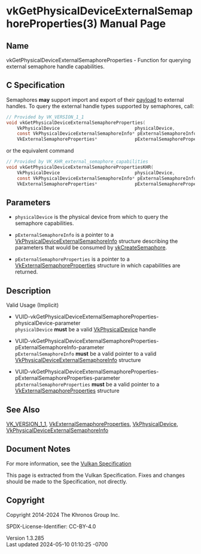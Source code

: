 # vkGetPhysicalDeviceExternalSemaphoreProperties(3) Manual Page

## Name

vkGetPhysicalDeviceExternalSemaphoreProperties - Function for querying
external semaphore handle capabilities.



## <a href="#_c_specification" class="anchor"></a>C Specification

Semaphores **may** support import and export of their <a
href="https://registry.khronos.org/vulkan/specs/1.3-extensions/html/vkspec.html#synchronization-semaphores-payloads"
target="_blank" rel="noopener">payload</a> to external handles. To query
the external handle types supported by semaphores, call:

``` c
// Provided by VK_VERSION_1_1
void vkGetPhysicalDeviceExternalSemaphoreProperties(
    VkPhysicalDevice                            physicalDevice,
    const VkPhysicalDeviceExternalSemaphoreInfo* pExternalSemaphoreInfo,
    VkExternalSemaphoreProperties*              pExternalSemaphoreProperties);
```

or the equivalent command

``` c
// Provided by VK_KHR_external_semaphore_capabilities
void vkGetPhysicalDeviceExternalSemaphorePropertiesKHR(
    VkPhysicalDevice                            physicalDevice,
    const VkPhysicalDeviceExternalSemaphoreInfo* pExternalSemaphoreInfo,
    VkExternalSemaphoreProperties*              pExternalSemaphoreProperties);
```

## <a href="#_parameters" class="anchor"></a>Parameters

- `physicalDevice` is the physical device from which to query the
  semaphore capabilities.

- `pExternalSemaphoreInfo` is a pointer to a
  [VkPhysicalDeviceExternalSemaphoreInfo](https://registry.khronos.org/vulkan/specs/1.3-extensions/man/html/VkPhysicalDeviceExternalSemaphoreInfo.html)
  structure describing the parameters that would be consumed by
  [vkCreateSemaphore](https://registry.khronos.org/vulkan/specs/1.3-extensions/man/html/vkCreateSemaphore.html).

- `pExternalSemaphoreProperties` is a pointer to a
  [VkExternalSemaphoreProperties](https://registry.khronos.org/vulkan/specs/1.3-extensions/man/html/VkExternalSemaphoreProperties.html)
  structure in which capabilities are returned.

## <a href="#_description" class="anchor"></a>Description

Valid Usage (Implicit)

- <a
  href="#VUID-vkGetPhysicalDeviceExternalSemaphoreProperties-physicalDevice-parameter"
  id="VUID-vkGetPhysicalDeviceExternalSemaphoreProperties-physicalDevice-parameter"></a>
  VUID-vkGetPhysicalDeviceExternalSemaphoreProperties-physicalDevice-parameter  
  `physicalDevice` **must** be a valid
  [VkPhysicalDevice](https://registry.khronos.org/vulkan/specs/1.3-extensions/man/html/VkPhysicalDevice.html) handle

- <a
  href="#VUID-vkGetPhysicalDeviceExternalSemaphoreProperties-pExternalSemaphoreInfo-parameter"
  id="VUID-vkGetPhysicalDeviceExternalSemaphoreProperties-pExternalSemaphoreInfo-parameter"></a>
  VUID-vkGetPhysicalDeviceExternalSemaphoreProperties-pExternalSemaphoreInfo-parameter  
  `pExternalSemaphoreInfo` **must** be a valid pointer to a valid
  [VkPhysicalDeviceExternalSemaphoreInfo](https://registry.khronos.org/vulkan/specs/1.3-extensions/man/html/VkPhysicalDeviceExternalSemaphoreInfo.html)
  structure

- <a
  href="#VUID-vkGetPhysicalDeviceExternalSemaphoreProperties-pExternalSemaphoreProperties-parameter"
  id="VUID-vkGetPhysicalDeviceExternalSemaphoreProperties-pExternalSemaphoreProperties-parameter"></a>
  VUID-vkGetPhysicalDeviceExternalSemaphoreProperties-pExternalSemaphoreProperties-parameter  
  `pExternalSemaphoreProperties` **must** be a valid pointer to a
  [VkExternalSemaphoreProperties](https://registry.khronos.org/vulkan/specs/1.3-extensions/man/html/VkExternalSemaphoreProperties.html)
  structure

## <a href="#_see_also" class="anchor"></a>See Also

[VK_VERSION_1_1](https://registry.khronos.org/vulkan/specs/1.3-extensions/man/html/VK_VERSION_1_1.html),
[VkExternalSemaphoreProperties](https://registry.khronos.org/vulkan/specs/1.3-extensions/man/html/VkExternalSemaphoreProperties.html),
[VkPhysicalDevice](https://registry.khronos.org/vulkan/specs/1.3-extensions/man/html/VkPhysicalDevice.html),
[VkPhysicalDeviceExternalSemaphoreInfo](https://registry.khronos.org/vulkan/specs/1.3-extensions/man/html/VkPhysicalDeviceExternalSemaphoreInfo.html)

## <a href="#_document_notes" class="anchor"></a>Document Notes

For more information, see the <a
href="https://registry.khronos.org/vulkan/specs/1.3-extensions/html/vkspec.html#vkGetPhysicalDeviceExternalSemaphoreProperties"
target="_blank" rel="noopener">Vulkan Specification</a>

This page is extracted from the Vulkan Specification. Fixes and changes
should be made to the Specification, not directly.

## <a href="#_copyright" class="anchor"></a>Copyright

Copyright 2014-2024 The Khronos Group Inc.

SPDX-License-Identifier: CC-BY-4.0

Version 1.3.285  
Last updated 2024-05-10 01:10:25 -0700
